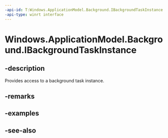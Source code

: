 ```yaml
---
-api-id: T:Windows.ApplicationModel.Background.IBackgroundTaskInstance
-api-type: winrt interface
---
```


<!-- Interface syntax.
public interface IBackgroundTaskInstance : 
-->

# Windows.ApplicationModel.Background.IBackgroundTaskInstance

## -description
Provides access to a background task instance.

## -remarks

## -examples

## -see-also